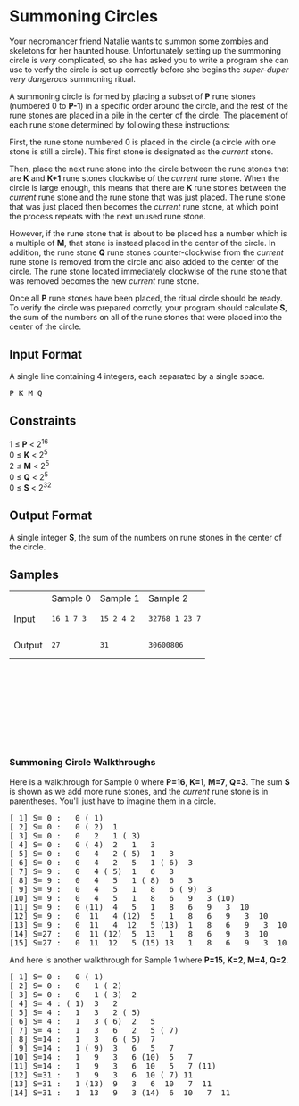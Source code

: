 # Summoning Circles

Your necromancer friend Natalie wants to summon some zombies and skeletons for her haunted house.
Unfortunately setting up the summoning circle is _very_ complicated,
so she has asked you to write a program she can use to verfy the circle is set up correctly before she begins the _super-duper very dangerous_ summoning ritual.

A summoning circle is formed by placing a subset of **P** rune stones (numbered 0 to **P-1**) in a specific order around the circle,
and the rest of the rune stones are placed in a pile in the center of the circle.
The placement of each rune stone determined by following these instructions:

First, the rune stone numbered 0 is placed in the circle (a circle with one stone is still a circle). This first stone is designated as the _current_ stone.

Then, place the next rune stone into the circle between the rune stones that are **K** and **K+1** rune stones clockwise of the _current_ rune stone.
When the circle is large enough, this means that there are **K** rune stones between the _current_ rune stone and the rune stone that was just placed.
The rune stone that was just placed then becomes the _current_ rune stone, at which point the process repeats with the next unused rune stone.

However, if the rune stone that is about to be placed has a number which is a multiple of **M**, that stone is instead placed in the center of the circle.
In addition, the rune stone **Q** rune stones counter-clockwise from the _current_ rune stone is removed from the circle and also added to the center of the circle.
The rune stone located immediately clockwise of the rune stone that was removed becomes the new _current_ rune stone.

Once all **P** rune stones have been placed, the ritual circle should be ready.
To verify the circle was prepared corrctly, your program should calculate **S**, the sum of the numbers on all of the rune stones that were placed into the center of the circle.

## Input Format

A single line containing 4 integers, each separated by a single space.
<pre>P K M Q</pre>

## Constraints

1 ≤ **P** < 2<sup>16</sup>
<br/>
0 ≤ **K** < 2<sup>5</sup>
<br/>
2 ≤ **M** < 2<sup>5</sup>
<br/>
0 ≤ **Q** < 2<sup>5</sup>
<br/>
0 ≤ **S** < 2<sup>32</sup>

## Output Format

A single integer **S**, the sum of the numbers on rune stones in the center of the circle.

## Samples
<!-- This section should only be in the pdf -->

<table>
  <th>
    <td>Sample 0</td>
    <td>Sample 1</td>
    <td>Sample 2</td>
  </th>
  <tr>
    <td>Input</td>
    <td><pre>16 1 7 3</pre></td>
    <td><pre>15 2 4 2</pre></td>
    <td><pre>32768 1 23 7</pre></td>
  </tr>
  <tr>
    <td>Output</td>
    <td><pre>27</pre></td>
    <td><pre>31</pre></td>
    <td><pre>30600806</pre></td>
  </tr>
</table>

<br/>
<br/>
<br/>
<br/>
<br/>
<br/>
<br/>
<br/>

### Summoning Circle Walkthroughs

Here is a walkthrough for Sample 0 where **P=16**, **K=1**, **M=7**, **Q=3**.
The sum **S** is shown as we add more rune stones, and the _current_ rune stone is in parentheses.
You'll just have to imagine them in a circle.

<pre>[ 1] S= 0 :   0 ( 1)
[ 2] S= 0 :   0 ( 2)  1
[ 3] S= 0 :   0   2   1 ( 3)
[ 4] S= 0 :   0 ( 4)  2   1   3
[ 5] S= 0 :   0   4   2 ( 5)  1   3
[ 6] S= 0 :   0   4   2   5   1 ( 6)  3
[ 7] S= 9 :   0   4 ( 5)  1   6   3
[ 8] S= 9 :   0   4   5   1 ( 8)  6   3
[ 9] S= 9 :   0   4   5   1   8   6 ( 9)  3
[10] S= 9 :   0   4   5   1   8   6   9   3 (10)
[11] S= 9 :   0 (11)  4   5   1   8   6   9   3  10
[12] S= 9 :   0  11   4 (12)  5   1   8   6   9   3  10
[13] S= 9 :   0  11   4  12   5 (13)  1   8   6   9   3  10
[14] S=27 :   0  11 (12)  5  13   1   8   6   9   3  10
[15] S=27 :   0  11  12   5 (15) 13   1   8   6   9   3  10</pre>


And here is another walkthrough for Sample 1 where **P=15**, **K=2**, **M=4**, **Q=2**.
<pre>[ 1] S= 0 :   0 ( 1)
[ 2] S= 0 :   0   1 ( 2)
[ 3] S= 0 :   0   1 ( 3)  2
[ 4] S= 4 : ( 1)  3   2
[ 5] S= 4 :   1   3   2 ( 5)
[ 6] S= 4 :   1   3 ( 6)  2   5
[ 7] S= 4 :   1   3   6   2   5 ( 7)
[ 8] S=14 :   1   3   6 ( 5)  7
[ 9] S=14 :   1 ( 9)  3   6   5   7
[10] S=14 :   1   9   3   6 (10)  5   7
[11] S=14 :   1   9   3   6  10   5   7 (11)
[12] S=31 :   1   9   3   6  10 ( 7) 11
[13] S=31 :   1 (13)  9   3   6  10   7  11
[14] S=31 :   1  13   9   3 (14)  6  10   7  11</pre>
